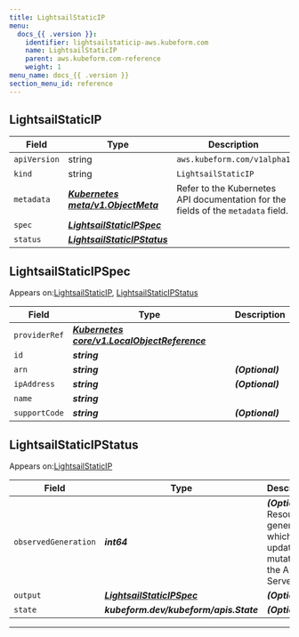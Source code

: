 ```yaml
---
title: LightsailStaticIP
menu:
  docs_{{ .version }}:
    identifier: lightsailstaticip-aws.kubeform.com
    name: LightsailStaticIP
    parent: aws.kubeform.com-reference
    weight: 1
menu_name: docs_{{ .version }}
section_menu_id: reference
---
```


## LightsailStaticIP
| Field | Type | Description |
| ------ | ----- | ----------- |
| `apiVersion` | string | `aws.kubeform.com/v1alpha1` |
|    `kind` | string | `LightsailStaticIP` |
| `metadata` | ***[Kubernetes meta/v1.ObjectMeta](https://kubernetes.io/docs/reference/generated/kubernetes-api/v1.13/#objectmeta-v1-meta)***|Refer to the Kubernetes API documentation for the fields of the `metadata` field.|
| `spec` | ***[LightsailStaticIPSpec](#lightsailstaticipspec)***||
| `status` | ***[LightsailStaticIPStatus](#lightsailstaticipstatus)***||
## LightsailStaticIPSpec

Appears on:[LightsailStaticIP](#lightsailstaticip), [LightsailStaticIPStatus](#lightsailstaticipstatus)

| Field | Type | Description |
| ------ | ----- | ----------- |
| `providerRef` | ***[Kubernetes core/v1.LocalObjectReference](https://kubernetes.io/docs/reference/generated/kubernetes-api/v1.13/#localobjectreference-v1-core)***||
| `id` | ***string***||
| `arn` | ***string***| ***(Optional)*** |
| `ipAddress` | ***string***| ***(Optional)*** |
| `name` | ***string***||
| `supportCode` | ***string***| ***(Optional)*** |
## LightsailStaticIPStatus

Appears on:[LightsailStaticIP](#lightsailstaticip)

| Field | Type | Description |
| ------ | ----- | ----------- |
| `observedGeneration` | ***int64***| ***(Optional)*** Resource generation, which is updated on mutation by the API Server.|
| `output` | ***[LightsailStaticIPSpec](#lightsailstaticipspec)***| ***(Optional)*** |
| `state` | ***kubeform.dev/kubeform/apis.State***| ***(Optional)*** |
---
